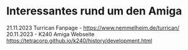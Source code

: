 # Interessantes rund um den Amiga
21.11.2023 Turrican Fanpage - https://www.nemmelheim.de/turrican/
20.11.2023 - K240 Amiga Webseite <a href>https://tetracorp.github.io/k240/history/development.html</a>
